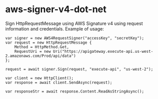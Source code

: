 # aws-signer-v4-dot-net
Sign HttpRequestMessage using AWS Signature v4 using request information and credentials. 
Example of usage:

    var signer = new AWS4RequestSigner("accessKey", "secretKey");
    var request = new HttpRequestMessage {
        Method = HttpMethod.Get,
        RequestUri = new Uri("https://apigateway.execute-api.us-west-2.amazonaws.com/Prod/api/data")
    };

    request = await signer.Sign(request, "execute-api", "us-west-2");

    var client = new HttpClient();
    var response = await client.SendAsync(request);

    var responseStr = await response.Content.ReadAsStringAsync();

